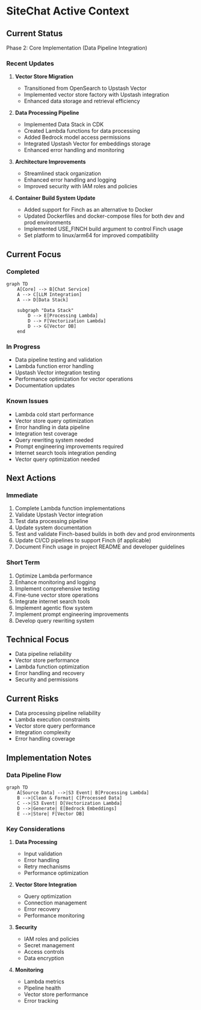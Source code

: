 # SiteChat Active Context

## Current Status
Phase 2: Core Implementation (Data Pipeline Integration)

### Recent Updates
1. **Vector Store Migration**
   - Transitioned from OpenSearch to Upstash Vector
   - Implemented vector store factory with Upstash integration
   - Enhanced data storage and retrieval efficiency

2. **Data Processing Pipeline**
   - Implemented Data Stack in CDK
   - Created Lambda functions for data processing
   - Added Bedrock model access permissions
   - Integrated Upstash Vector for embeddings storage
   - Enhanced error handling and monitoring

3. **Architecture Improvements**
   - Streamlined stack organization
   - Enhanced error handling and logging
   - Improved security with IAM roles and policies

4. **Container Build System Update**
   - Added support for Finch as an alternative to Docker
   - Updated Dockerfiles and docker-compose files for both dev and prod environments
   - Implemented USE_FINCH build argument to control Finch usage
   - Set platform to linux/arm64 for improved compatibility

## Current Focus

### Completed
```mermaid
graph TD
    A[Core] --> B[Chat Service]
    A --> C[LLM Integration]
    A --> D[Data Stack]
    
    subgraph "Data Stack"
        D --> E[Processing Lambda]
        D --> F[Vectorization Lambda]
        D --> G[Vector DB]
    end
```

### In Progress
- Data pipeline testing and validation
- Lambda function error handling
- Upstash Vector integration testing
- Performance optimization for vector operations
- Documentation updates

### Known Issues
- Lambda cold start performance
- Vector store query optimization
- Error handling in data pipeline
- Integration test coverage
- Query rewriting system needed
- Prompt engineering improvements required
- Internet search tools integration pending
- Vector query optimization needed

## Next Actions

### Immediate
1. Complete Lambda function implementations
2. Validate Upstash Vector integration
3. Test data processing pipeline
4. Update system documentation
5. Test and validate Finch-based builds in both dev and prod environments
6. Update CI/CD pipelines to support Finch (if applicable)
7. Document Finch usage in project README and developer guidelines

### Short Term
1. Optimize Lambda performance
2. Enhance monitoring and logging
3. Implement comprehensive testing
4. Fine-tune vector store operations
5. Integrate internet search tools
6. Implement agentic flow system
7. Implement prompt engineering improvements
8. Develop query rewriting system

## Technical Focus
- Data pipeline reliability
- Vector store performance
- Lambda function optimization
- Error handling and recovery
- Security and permissions

## Current Risks
- Data processing pipeline reliability
- Lambda execution constraints
- Vector store query performance
- Integration complexity
- Error handling coverage

## Implementation Notes

### Data Pipeline Flow
```mermaid
graph TD
    A[Source Data] -->|S3 Event| B[Processing Lambda]
    B -->|Clean & Format| C[Processed Data]
    C -->|S3 Event| D[Vectorization Lambda]
    D -->|Generate| E[Bedrock Embeddings]
    E -->|Store| F[Vector DB]
```

### Key Considerations
1. **Data Processing**
   - Input validation
   - Error handling
   - Retry mechanisms
   - Performance optimization

2. **Vector Store Integration**
   - Query optimization
   - Connection management
   - Error recovery
   - Performance monitoring

3. **Security**
   - IAM roles and policies
   - Secret management
   - Access controls
   - Data encryption

4. **Monitoring**
   - Lambda metrics
   - Pipeline health
   - Vector store performance
   - Error tracking
